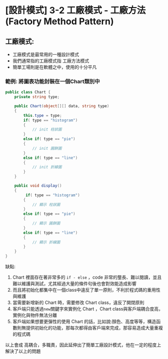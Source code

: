 # [設計模式] 3-2 工廠模式 - 工廠方法 (Factory Method Pattern)
## 工廠模式:
- 工廠模式是最常用的一種設計模式
- 我們通常指的工廠模式指 工廠方法模式
- 簡單工場則是在軟體之中，使用的十分平凡


### 範例: 將圖表功能封裝在一個Chart類別中

```csharp
public class Chart {
    private string type;

    public Chart(object[][] data, string type)
    {
        this.type = type;
        if( type == "histogram")
        {
            // init 柱狀圖
        }
        else if( type == "pie") 
        { 
            // init 圓餅圖 
        }
        else if( type == "line")  
        { 
            // init 折線圖  
        }
    }

    public void display()
    {
         if( type == "histogram") 
        { 
            // 顯示 柱狀圖 
        } 
        else if( type == "pie")  
        {
            // 顯示 圓餅圖  
        } 
        else if( type == "line")   
        { 
            // 顯示 折線圖   
        }
    }
}
```


缺點:

1. Chart 裡面存在著非常多的 `if - else` ，code 非常的壟長、難以閱讀，並且難以維護與測試，尤其經過大量的條件句後也會對效能造成影響
2. 而且將初始化都集中在一個class中違反了單一原則，不利於程式碼的重用性與維護
3. 當需要新增新的 Chart 時，需要修改 Chart class，違反了開閉原則
4. 客戶端只能透過` new `關鍵字來實例化 Chart ，Chart class與客戶端耦合度高，實例化與物件無法分離
5. 客戶端如果想要更彈性的使用 Chart 的話，比如說:顏色、高度等等，構造函數則無提供初始化的功能，那每次都得由客戶端來完成，那容易造成大量重複的程式碼

以上會成 高耦合，多職責，因此延伸出了簡單工廠設計模式，他在一定的程度上解決了以上的問題
